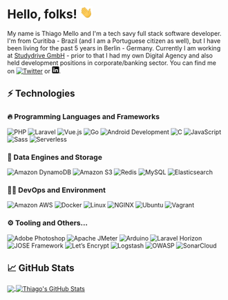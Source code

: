 # Hello, folks! <img src="https://raw.githubusercontent.com/thiduzz/thiduzz/main/waving_hand.gif" width="30px">

My name is Thiago Mello and I'm a tech savy full stack software developer. I'm from Curitiba - Brazil (and I am a Portuguese citizen as well), but I have been living for the past 5 years in Berlin - Germany. Currently I am working at [Studydrive GmbH][4] - prior to that I had my own Digital Agency and also held development positions in corporate/banking sector. You can find me on [![Twitter][1.2]][1] or  [![LinkedIn][3.2]][3].

## ⚡ Technologies
<!-- Badges from https://raw.githubusercontent.com/progfay/shields-with-icon/master/README.md -->
### 🔥 Programming Languages and Frameworks
![PHP](https://img.shields.io/static/v1?style=for-the-badge&message=PHP&color=777BB4&logo=PHP&logoColor=FFFFFF&label=)
![Laravel](https://img.shields.io/static/v1?style=for-the-badge&message=Laravel&color=FF2D20&logo=Laravel&logoColor=FFFFFF&label=)
![Vue.js](https://img.shields.io/static/v1?style=for-the-badge&message=Vue.js&color=222222&logo=Vue.js&logoColor=4FC08D&label=)
![Go](https://img.shields.io/static/v1?style=for-the-badge&message=Go&color=00ADD8&logo=Go&logoColor=FFFFFF&label=)
![Android Development](https://img.shields.io/static/v1?style=for-the-badge&message=Android+Development&color=222222&logo=Android&logoColor=3DDC84&label=)
![C](https://img.shields.io/static/v1?style=for-the-badge&message=C&color=222222&logo=C&logoColor=A8B9CC&label=)
![JavaScript](https://img.shields.io/static/v1?style=for-the-badge&message=JavaScript&color=222222&logo=JavaScript&logoColor=F7DF1E&label=)
![Sass](https://img.shields.io/static/v1?style=for-the-badge&message=Sass&color=CC6699&logo=Sass&logoColor=FFFFFF&label=)
![Serverless](https://img.shields.io/static/v1?style=for-the-badge&message=Serverless&color=FD5750&logo=Serverless&logoColor=FFFFFF&label=)

### 📁 Data Engines and Storage
![Amazon DynamoDB](https://img.shields.io/static/v1?style=for-the-badge&message=Amazon+DynamoDB&color=4053D6&logo=Amazon+DynamoDB&logoColor=FFFFFF&label=)
![Amazon S3](https://img.shields.io/static/v1?style=for-the-badge&message=Amazon+S3&color=569A31&logo=Amazon+S3&logoColor=FFFFFF&label=)
![Redis](https://img.shields.io/static/v1?style=for-the-badge&message=Redis&color=DC382D&logo=Redis&logoColor=FFFFFF&label=)
![MySQL](https://img.shields.io/static/v1?style=for-the-badge&message=MySQL&color=4479A1&logo=MySQL&logoColor=FFFFFF&label=)
![Elasticsearch](https://img.shields.io/static/v1?style=for-the-badge&message=Elasticsearch&color=005571&logo=Elasticsearch&logoColor=FFFFFF&label=)

### 👨‍💻 DevOps and Environment
![Amazon AWS](https://img.shields.io/static/v1?style=for-the-badge&message=Amazon+AWS&color=232F3E&logo=Amazon+AWS&logoColor=FFFFFF&label=)
![Docker](https://img.shields.io/static/v1?style=for-the-badge&message=Docker&color=2496ED&logo=Docker&logoColor=FFFFFF&label=)
![Linux](https://img.shields.io/static/v1?style=for-the-badge&message=Linux&color=222222&logo=Linux&logoColor=FCC624&label=)
![NGINX](https://img.shields.io/static/v1?style=for-the-badge&message=NGINX&color=009639&logo=NGINX&logoColor=FFFFFF&label=)
![Ubuntu](https://img.shields.io/static/v1?style=for-the-badge&message=Ubuntu&color=E95420&logo=Ubuntu&logoColor=FFFFFF&label=)
![Vagrant](https://img.shields.io/static/v1?style=for-the-badge&message=Vagrant&color=1563FF&logo=Vagrant&logoColor=FFFFFF&label=)

### ⚙️ Tooling and Others...

![Adobe Photoshop](https://img.shields.io/static/v1?style=for-the-badge&message=Adobe+Photoshop&color=31A8FF&logo=Adobe+Photoshop&logoColor=FFFFFF&label=)
![Apache JMeter](https://img.shields.io/static/v1?style=for-the-badge&message=Apache+JMeter&color=D22128&logo=Apache+JMeter&logoColor=FFFFFF&label=)
![Arduino](https://img.shields.io/static/v1?style=for-the-badge&message=Arduino&color=00979D&logo=Arduino&logoColor=FFFFFF&label=)
![Laravel Horizon](https://img.shields.io/static/v1?style=for-the-badge&message=Laravel+Horizon&color=405263&logo=Laravel+Horizon&logoColor=FFFFFF&label=)
![JOSE Framework](https://img.shields.io/static/v1?style=for-the-badge&message=JOSE+Framework&color=000000&logo=JSON+Web+Tokens&logoColor=FFFFFF&label=)
![Let’s Encrypt](https://img.shields.io/static/v1?style=for-the-badge&message=Let%E2%80%99s+Encrypt&color=003A70&logo=Let%E2%80%99s+Encrypt&logoColor=FFFFFF&label=)
![Logstash](https://img.shields.io/static/v1?style=for-the-badge&message=Logstash&color=005571&logo=Logstash&logoColor=FFFFFF&label=)
![OWASP](https://img.shields.io/static/v1?style=for-the-badge&message=OWASP&color=000000&logo=OWASP&logoColor=FFFFFF&label=)
![SonarCloud](https://img.shields.io/static/v1?style=for-the-badge&message=SonarCloud&color=F3702A&logo=SonarCloud&logoColor=FFFFFF&label=)

## &#x1f4c8; GitHub Stats

<a href="https://github.com/thiduzz/thiduzz">
  <img align="center" src="https://github-readme-stats.vercel.app/api/top-langs/?username=thiduzz&hide=java,html,tex&title_color=ffffff&text_color=c9cacc&icon_color=2bbc8a&bg_color=1d1f21" />
</a>
<a href="https://github.com/thiduzz/thiduzz">
  <img align="center" src="https://github-readme-stats.vercel.app/api?username=thiduzz&show_icons=true&line_height=27&count_private=true&title_color=ffffff&text_color=c9cacc&icon_color=2bbc8a&bg_color=1d1f21" alt="Thiago's GitHub Stats" />
</a>

<!-- icons with padding -->

[1.1]: http://i.imgur.com/tXSoThF.png (twitter icon with padding)
[2.1]: http://i.imgur.com/0o48UoR.png (github icon with padding)

<!-- icons without padding -->

[1.2]: http://i.imgur.com/wWzX9uB.png (twitter icon without padding)
[2.2]: http://i.imgur.com/9I6NRUm.png (github icon without padding)
[3.2]: https://raw.githubusercontent.com/thiduzz/thiduzz/main/linkedin-3-16.png (LinkedIn icon without padding)


<!-- links to your social media accounts -->

[1]: https://twitter.com/thizaom
[2]: https://github.com/thiduzz
[3]: https://www.linkedin.com/in/thiagomello14/?locale=en_US
[4]: https://www.studydrive.net
